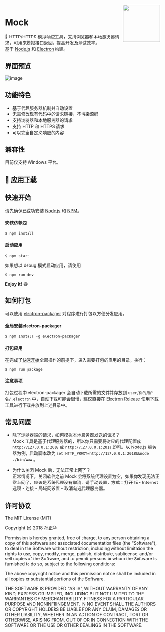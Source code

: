 <img src="https://github.com/eshengsky/Mock/blob/master/static/image/mock.png" height="120" align="right">

# Mock

:gem: HTTP/HTTPS 模拟响应工具，支持浏览器和本地服务器请求，可用来模拟接口返回，提高开发及测试效率。  
基于 [Node.js](https://nodejs.org) 和 [Electron](http://electron.atom.io/) 构建。

## 界面预览
![image](https://github.com/eshengsky/HostsDock/blob/master/static/image/review.png)

## 功能特色
* 基于代理服务器机制并自动设置
* 无需修改现有代码中的请求链接，不污染源码
* 支持浏览器和本地服务器的请求
* 支持 HTTP 和 HTTPS 请求
* 可以完全自定义响应的内容

## 兼容性
目前仅支持 Windows 平台。

## :gift: [应用下载](https://github.com/eshengsky/Mock/releases)

## 快速开始
请先确保已成功安装 [Node.js](https://nodejs.org/en/download/) 和 [NPM](https://www.npmjs.com/)。  
#### 安装依赖包
```shell
$ npm install
```
#### 启动应用
```shell
$ npm start
```
如果想以 debug 模式启动应用，请使用
```shell
$ npm run dev
```
**Enjoy it!** :smile:

## 如何打包
可以使用 [electron-packager](https://github.com/electron-userland/electron-packager) 对程序进行打包以方便分发应用。
#### 全局安装electron-packager
```shell
$ npm install -g electron-packager
```
#### 打包应用
在完成了[快速开始](#快速开始)全部操作的前提下，进入需要打包的应用的目录，执行：
```shell
$ npm run package
```

#### 注意事项
打包过程中 electron-packager 会自动下载所需的文件并存放到 `user/你的用户名/.electron` 中，自动下载可能会很慢，建议直接在 [Electron Release](https://github.com/electron/electron/releases) 使用下载工具进行下载并放到上述目录中。

## 常见问题
* 除了浏览器端的请求，如何模拟本地服务器发送的请求？  
Mock 工具是基于代理服务器的，所以你只需要将对应的代理配置成 `http://127.0.0.1:2018` 或 `http://127.0.0.1:2018` 即可。以 Node.js 服务器为例，启动脚本改为 `set HTTP_PROXY=http://127.0.0.1:2018&&node ./bin/www` 。

* 为什么关闭 Mock 后，无法正常上网了？  
正常情况下，关闭软件之前 Mock 会将系统代理设置为空，如果你发现无法正常上网了，应该是系统代理没有取消，请手动设置，方式：打开 IE - Internet 选项 - 连接 - 局域网设置 - 取消勾选代理服务器。

## 许可协议
The MIT License (MIT)

Copyright (c) 2018 孙正华

Permission is hereby granted, free of charge, to any person obtaining a copy of this software and associated documentation files (the "Software"), to deal in the Software without restriction, including without limitation the rights to use, copy, modify, merge, publish, distribute, sublicense, and/or sell copies of the Software, and to permit persons to whom the Software is furnished to do so, subject to the following conditions:

The above copyright notice and this permission notice shall be included in all copies or substantial portions of the Software.

THE SOFTWARE IS PROVIDED "AS IS", WITHOUT WARRANTY OF ANY KIND, EXPRESS OR IMPLIED, INCLUDING BUT NOT LIMITED TO THE WARRANTIES OF MERCHANTABILITY, FITNESS FOR A PARTICULAR PURPOSE AND NONINFRINGEMENT. IN NO EVENT SHALL THE AUTHORS OR COPYRIGHT HOLDERS BE LIABLE FOR ANY CLAIM, DAMAGES OR OTHER LIABILITY, WHETHER IN AN ACTION OF CONTRACT, TORT OR OTHERWISE, ARISING FROM, OUT OF OR IN CONNECTION WITH THE SOFTWARE OR THE USE OR OTHER DEALINGS IN THE SOFTWARE.